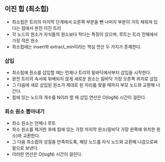 ## 이진 힙 (최소힙)
- 최소힙은 트리의 마지막 단계에서 오른쪽 부분을 뺀 나머지 부분이 가득 채워져 있다는 점에서 완전 이진 트리
- 각 노드의 원소가 자식들의 원소보다 작다는 특징이 있으며, 루트는 트리 전체에서 가장 작은 원소
- 최소힙에는 insert와 extract_min이라는 핵심 연산 두 가지가 존재한다.

### 삽입
- 최소힙에 원소를 삽입할 때는 언제나 트리의 밑바닥에서부터 삽입을 시작한다.
- 완전 트리의 속서에 위배되지 않게 새로운 원소는 밑바닥 가장 오른쪽 위치로 삽입
- 그 다음에 새로 삽입된 원소가 제대로 된 자리를 찾을 때까지 부모 노드와 교환해 나간다.
- 힙에 있는 노드의 개수를 N이라 할 때 삽입 연산은 O(logN) 시간이 걸린다.

### 최소 원소 뽑아내기
- 최소 원소는 언제나 루트
- 최소 원소를 제거한 후에 힙에 있는 가장 마지막 원소(밑바닥 가장 왼쪽에 위치한 원소)와 교환한다.
- 그 다음 최소힙의 성질을 만족하도록, 해당 노드를 자식 노드와 교환해 나감으로써 밑으로 보낸다.
- 이러한 연산은 O(logN) 시간이 걸린다.
